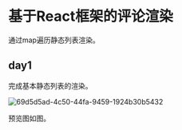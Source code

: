 # 基于React框架的评论渲染

通过map遍历静态列表渲染。

## day1

完成基本静态列表的渲染。

![69d5d5ad-4c50-44fa-9459-1924b30b5432](C:\Users\12436\AppData\Local\Temp\69d5d5ad-4c50-44fa-9459-1924b30b5432.png)

预览图如图。